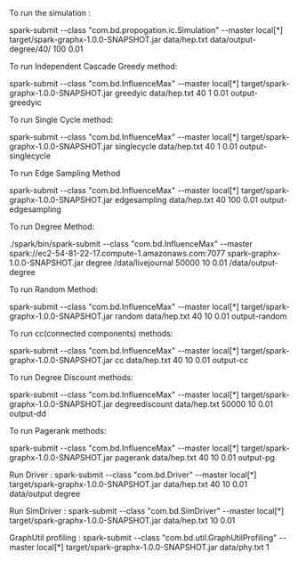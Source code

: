 To run the simulation :

spark-submit --class "com.bd.propogation.ic.Simulation" --master local[*] target/spark-graphx-1.0.0-SNAPSHOT.jar data/hep.txt data/output-degree/40/ 100 0.01

To run Independent Cascade Greedy method:

spark-submit --class "com.bd.InfluenceMax" --master local[*] target/spark-graphx-1.0.0-SNAPSHOT.jar greedyic data/hep.txt 40 1 0.01 output-greedyic

To run Single Cycle method:

spark-submit --class "com.bd.InfluenceMax" --master local[*] target/spark-graphx-1.0.0-SNAPSHOT.jar singlecycle data/hep.txt 40 1 0.01 output-singlecycle


To run Edge Sampling Method

spark-submit --class "com.bd.InfluenceMax" --master local[*] target/spark-graphx-1.0.0-SNAPSHOT.jar edgesampling data/hep.txt 40 100 0.01 output-edgesampling

To run Degree Method:

./spark/bin/spark-submit --class "com.bd.InfluenceMax" --master spark://ec2-54-81-22-17.compute-1.amazonaws.com:7077 spark-graphx-1.0.0-SNAPSHOT.jar degree /data/livejournal 50000 10 0.01 /data/output-degree

To run Random Method:

spark-submit --class "com.bd.InfluenceMax" --master local[*] target/spark-graphx-1.0.0-SNAPSHOT.jar random data/hep.txt 40 10 0.01 output-random

To run cc(connected components) methods:

spark-submit --class "com.bd.InfluenceMax" --master local[*] target/spark-graphx-1.0.0-SNAPSHOT.jar cc data/hep.txt 40 10 0.01 output-cc

To run Degree Discount methods:

spark-submit --class "com.bd.InfluenceMax" --master local[*] target/spark-graphx-1.0.0-SNAPSHOT.jar degreediscount data/hep.txt 50000 10 0.01 output-dd

To run Pagerank methods:

spark-submit --class "com.bd.InfluenceMax" --master local[*] target/spark-graphx-1.0.0-SNAPSHOT.jar pagerank data/hep.txt 40 10 0.01 output-pg

Run Driver :
spark-submit --class "com.bd.Driver" --master local[*] target/spark-graphx-1.0.0-SNAPSHOT.jar data/hep.txt 40 10 0.01 data/output degree

Run SimDriver :
spark-submit --class "com.bd.SimDriver" --master local[*] target/spark-graphx-1.0.0-SNAPSHOT.jar data/hep.txt 10 0.01

GraphUtil profiling :
spark-submit --class "com.bd.util.GraphUtilProfiling" --master local[*] target/spark-graphx-1.0.0-SNAPSHOT.jar data/phy.txt 1





